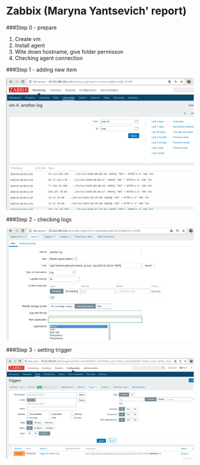 # Zabbix (Maryna Yantsevich' report)

###Step 0 - prepare
1. Create vm
2. Install agent
3. Wite down hostname, give folder permisson
4. Checking agent connection

###Step 1 - adding new item 
<p align="center">
  <img src="1.png" width="700px" />
</p>

###Step 2 - checking logs
<p align="center">
  <img src="2.png" width="700px" />
</p>

###Step 3 - setting trigger
<p align="center">
  <img src="3.png" width="700px" />
</p>